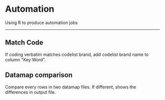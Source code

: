 # Automation
Using R to produce automation jobs

-------------------

## Match Code
If coding verbatim matches codelist brand, add codelist brand name to column "Key Word".

## Datamap comparison
Compare every rows in two datamap files. If different, shows the differences in output file.
